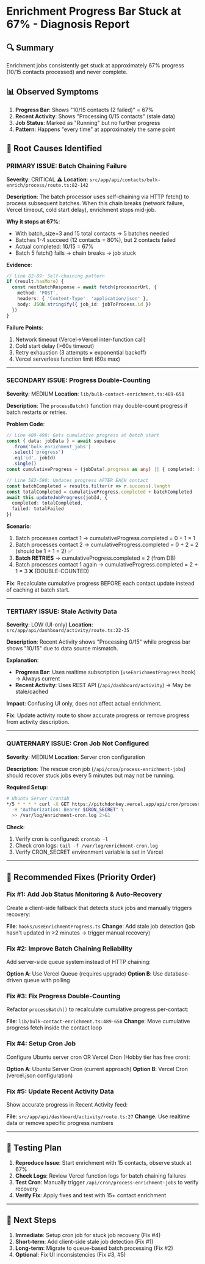 # Enrichment Progress Bar Stuck at 67% - Diagnosis Report

## 🔍 Summary
Enrichment jobs consistently get stuck at approximately 67% progress (10/15 contacts processed) and never complete.

## 📊 Observed Symptoms
1. **Progress Bar**: Shows "10/15 contacts (2 failed)" = 67%
2. **Recent Activity**: Shows "Processing 0/15 contacts" (stale data)
3. **Job Status**: Marked as "Running" but no further progress
4. **Pattern**: Happens "every time" at approximately the same point

## 🐛 Root Causes Identified

### **PRIMARY ISSUE: Batch Chaining Failure**
**Severity**: CRITICAL ⚠️
**Location**: `src/app/api/contacts/bulk-enrich/process/route.ts:82-142`

**Description**:
The batch processor uses self-chaining via HTTP fetch() to process subsequent batches. When this chain breaks (network failure, Vercel timeout, cold start delay), enrichment stops mid-job.

**Why it stops at 67%**:
- With batch_size=3 and 15 total contacts → 5 batches needed
- Batches 1-4 succeed (12 contacts = 80%), but 2 contacts failed
- Actual completed: 10/15 = 67%
- Batch 5 fetch() fails → chain breaks → job stuck

**Evidence**:
```typescript
// Line 82-89: Self-chaining pattern
if (result.hasMore) {
  const nextBatchResponse = await fetch(processorUrl, {
    method: 'POST',
    headers: { 'Content-Type': 'application/json' },
    body: JSON.stringify({ job_id: jobToProcess.id })
  })
}
```

**Failure Points**:
1. Network timeout (Vercel→Vercel inter-function call)
2. Cold start delay (>60s timeout)
3. Retry exhaustion (3 attempts × exponential backoff)
4. Vercel serverless function limit (60s max)

---

### **SECONDARY ISSUE: Progress Double-Counting**
**Severity**: MEDIUM
**Location**: `lib/bulk-contact-enrichment.ts:489-658`

**Description**:
The `processBatch()` function may double-count progress if batch restarts or retries.

**Problem Code**:
```typescript
// Line 489-498: Gets cumulative progress at batch start
const { data: jobData } = await supabase
  .from('bulk_enrichment_jobs')
  .select('progress')
  .eq('id', jobId)
  .single()
const cumulativeProgress = (jobData?.progress as any) || { completed: 0, failed: 0 }

// Line 582-590: Updates progress AFTER EACH contact
const batchCompleted = results.filter(r => r.success).length
const totalCompleted = cumulativeProgress.completed + batchCompleted
await this.updateJobProgress(jobId, {
  completed: totalCompleted,
  failed: totalFailed
})
```

**Scenario**:
1. Batch processes contact 1 → cumulativeProgress.completed = 0 + 1 = 1
2. Batch processes contact 2 → cumulativeProgress.completed = 0 + 2 = 2 (should be 1 + 1 = 2) ✅
3. **Batch RETRIES** → cumulativeProgress.completed = 2 (from DB)
4. Batch processes contact 1 again → cumulativeProgress.completed = 2 + 1 = 3 ❌ (DOUBLE-COUNTED)

**Fix**: Recalculate cumulative progress BEFORE each contact update instead of caching at batch start.

---

### **TERTIARY ISSUE: Stale Activity Data**
**Severity**: LOW (UI-only)
**Location**: `src/app/api/dashboard/activity/route.ts:22-35`

**Description**:
Recent Activity shows "Processing 0/15" while progress bar shows "10/15" due to data source mismatch.

**Explanation**:
- **Progress Bar**: Uses realtime subscription (`useEnrichmentProgress` hook) → Always current
- **Recent Activity**: Uses REST API (`/api/dashboard/activity`) → May be stale/cached

**Impact**: Confusing UI only, does not affect actual enrichment.

**Fix**: Update activity route to show accurate progress or remove progress from activity description.

---

### **QUATERNARY ISSUE: Cron Job Not Configured**
**Severity**: MEDIUM
**Location**: Server cron configuration

**Description**:
The rescue cron job (`/api/cron/process-enrichment-jobs`) should recover stuck jobs every 5 minutes but may not be running.

**Required Setup**:
```bash
# Ubuntu Server Crontab
*/5 * * * * curl -X GET https://pitchdonkey.vercel.app/api/cron/process-enrichment-jobs \
  -H "Authorization: Bearer $CRON_SECRET" \
  >> /var/log/enrichment-cron.log 2>&1
```

**Check**:
1. Verify cron is configured: `crontab -l`
2. Check cron logs: `tail -f /var/log/enrichment-cron.log`
3. Verify CRON_SECRET environment variable is set in Vercel

---

## 🔧 Recommended Fixes (Priority Order)

### **Fix #1: Add Job Status Monitoring & Auto-Recovery**
Create a client-side fallback that detects stuck jobs and manually triggers recovery:

**File**: `hooks/useEnrichmentProgress.ts`
**Change**: Add stale job detection (job hasn't updated in >2 minutes → trigger manual recovery)

### **Fix #2: Improve Batch Chaining Reliability**
Add server-side queue system instead of HTTP chaining:

**Option A**: Use Vercel Queue (requires upgrade)
**Option B**: Use database-driven queue with polling

### **Fix #3: Fix Progress Double-Counting**
Refactor `processBatch()` to recalculate cumulative progress per-contact:

**File**: `lib/bulk-contact-enrichment.ts:489-658`
**Change**: Move cumulative progress fetch inside the contact loop

### **Fix #4: Setup Cron Job**
Configure Ubuntu server cron OR Vercel Cron (Hobby tier has free cron):

**Option A**: Ubuntu Server Cron (current approach)
**Option B**: Vercel Cron (vercel.json configuration)

### **Fix #5: Update Recent Activity Data**
Show accurate progress in Recent Activity feed:

**File**: `src/app/api/dashboard/activity/route.ts:27`
**Change**: Use realtime data or remove specific progress numbers

---

## 🧪 Testing Plan

1. **Reproduce Issue**: Start enrichment with 15 contacts, observe stuck at 67%
2. **Check Logs**: Review Vercel function logs for batch chaining failures
3. **Test Cron**: Manually trigger `/api/cron/process-enrichment-jobs` to verify recovery
4. **Verify Fix**: Apply fixes and test with 15+ contact enrichment

---

## 📝 Next Steps

1. **Immediate**: Setup cron job for stuck job recovery (Fix #4)
2. **Short-term**: Add client-side stale job detection (Fix #1)
3. **Long-term**: Migrate to queue-based batch processing (Fix #2)
4. **Optional**: Fix UI inconsistencies (Fix #3, #5)
